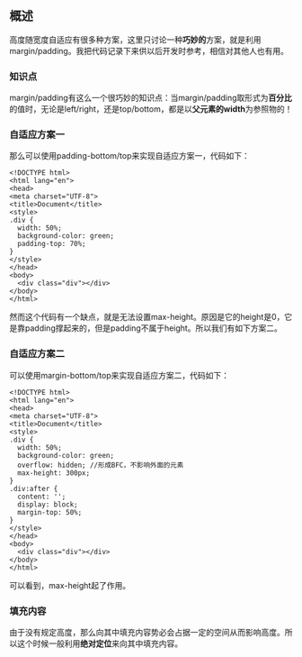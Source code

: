 ## 概述

高度随宽度自适应有很多种方案，这里只讨论一种**巧妙的**方案，就是利用margin/padding。我把代码记录下来供以后开发时参考，相信对其他人也有用。

### 知识点

margin/padding有这么一个很巧妙的知识点：当margin/padding取形式为**百分比**的值时，无论是left/right，还是top/bottom，都是以**父元素的width**为参照物的！

### 自适应方案一

那么可以使用padding-bottom/top来实现自适应方案一，代码如下：

```
<!DOCTYPE html>
<html lang="en">
<head>
<meta charset="UTF-8">
<title>Document</title>
<style>
.div {
  width: 50%;
  background-color: green;
  padding-top: 70%;
}
</style>
</head>
<body>
  <div class="div"></div>
</body>
</html>
```

然而这个代码有一个缺点，就是无法设置max-height。原因是它的height是0，它是靠padding撑起来的，但是padding不属于height。所以我们有如下方案二。

### 自适应方案二

可以使用margin-bottom/top来实现自适应方案二，代码如下：

```
<!DOCTYPE html>
<html lang="en">
<head>
<meta charset="UTF-8">
<title>Document</title>
<style>
.div {
  width: 50%;
  background-color: green;
  overflow: hidden; //形成BFC，不影响外面的元素
  max-height: 300px;
}
.div:after {
  content: '';
  display: block;
  margin-top: 50%;
}
</style>
</head>
<body>
  <div class="div"></div>
</body>
</html>
```

可以看到，max-height起了作用。

### 填充内容

由于没有规定高度，那么向其中填充内容势必会占据一定的空间从而影响高度。所以这个时候一般利用**绝对定位**来向其中填充内容。









